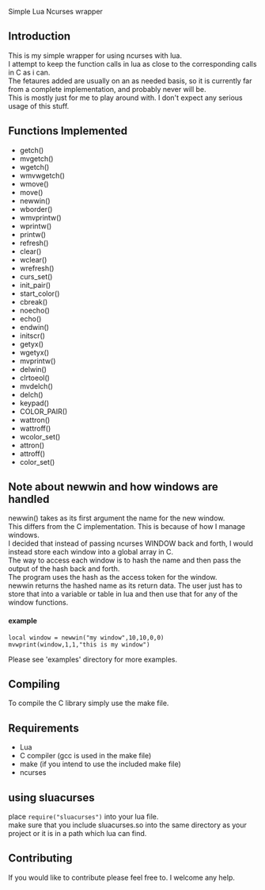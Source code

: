 Simple Lua Ncurses wrapper

## Introduction
This is my simple wrapper for using ncurses with lua.  
I attempt to keep the function calls in lua as close to the corresponding calls in C as i can.  
The fetaures added are usually on an as needed basis, so it is currently far from a complete implementation, and probably never will be.  
This is mostly just for me to play around with. I don't expect any serious usage of this stuff.  

## Functions Implemented
- getch() 
- mvgetch() 
- wgetch() 
- wmvwgetch() 
- wmove() 
- move() 
- newwin() 
- wborder() 
- wmvprintw() 
- wprintw() 
- printw() 
- refresh()
- clear()
- wclear() 
- wrefresh() 
- curs_set()
- init_pair()
- start_color()
- cbreak()
- noecho()
- echo()
- endwin()
- initscr()
- getyx()
- wgetyx()
- mvprintw()
- delwin()
- clrtoeol()
- mvdelch()
- delch()
- keypad()
- COLOR_PAIR()
- wattron()
- wattroff()
- wcolor_set()
- attron()
- attroff()
- color_set()

## Note about newwin and how windows are handled

newwin() takes as its first argument the name for the new window.  
This differs from the C implementation. This is because of how I manage windows.  
I decided that instead of passing ncurses WINDOW back and forth, I would instead store each window into a global array in C.  
The way to access each window is to hash the name and then pass the output of the hash back and forth.  
The program uses the hash as the access token for the window.  
newwin returns the hashed name as its return data. The user just has to store that into a variable or table in lua and then use that for any of the window functions.  


#### example

    local window = newwin("my window",10,10,0,0)
    mvwprint(window,1,1,"this is my window")

Please see 'examples' directory for more examples.

## Compiling
To compile the C library simply use the make file. 

## Requirements
- Lua
- C compiler (gcc is used in the make file)
- make (if you intend to use the included make file)
- ncurses

## using sluacurses
place `require("sluacurses")` into your lua file.  
make sure that you include sluacurses.so into the same directory as your project or it is in a path which lua can find.

## Contributing
If you would like to contribute please feel free to. I welcome any help.

